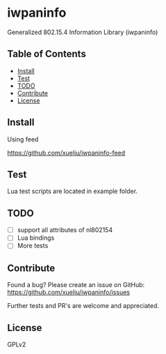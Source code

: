 # iwpaninfo
Generalized 802.15.4 Information Library (iwpaninfo)

## Table of Contents

- [Install](#install)
- [Test](#test)
- [TODO](#todo)
- [Contribute](#contribute)
- [License](#license)

## Install

Using feed

https://github.com/xueliu/iwpaninfo-feed

## Test
Lua test scripts are located in example folder.

## TODO
- [ ] support all attributes of nl802154
- [ ] Lua bindings
- [ ] More tests

## Contribute

Found a bug? Please create an issue on GitHub:
    https://github.com/xueliu/iwpaninfo/issues

Further tests and PR's are welcome and appreciated.

## License

GPLv2
